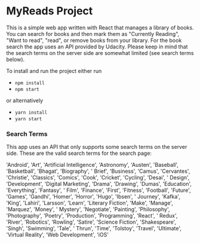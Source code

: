 # MyReads Project

This is a simple web app written with React that manages a library of books. You can search for books and then mark them
as "Currently Reading", "Want to read", "read", or remove books from your library. For the book search the app uses an
API provided by Udacity. Please keep in mind that the search terms on the server side are somewhat limited (see search
terms below).

To install and run the project either run

* `npm install`
* `npm start`

or alternatively

* `yarn install`
* `yarn start`

### Search Terms

This app uses an API that only supports some search terms on the server side. These are the valid search terms for the
search page:

'Android', 'Art', 'Artificial Intelligence', 'Astronomy', 'Austen', 'Baseball', 'Basketball', 'Bhagat', 'Biography', '
Brief', 'Business', 'Camus', 'Cervantes', 'Christie', 'Classics', 'Comics', 'Cook', 'Cricket', 'Cycling', 'Desai', '
Design', 'Development', 'Digital Marketing', 'Drama', 'Drawing', 'Dumas', 'Education', 'Everything', 'Fantasy', '
Film', 'Finance', 'First', 'Fitness', 'Football', 'Future', 'Games', 'Gandhi', 'Homer', 'Horror', 'Hugo', 'Ibsen', '
Journey', 'Kafka', 'King', 'Lahiri', 'Larsson', 'Learn', 'Literary Fiction', 'Make', 'Manage', 'Marquez', 'Money', '
Mystery', 'Negotiate', 'Painting', 'Philosophy', 'Photography', 'Poetry', 'Production', 'Programming', 'React', '
Redux', 'River', 'Robotics', 'Rowling', 'Satire', 'Science Fiction', 'Shakespeare', 'Singh', 'Swimming', 'Tale', '
Thrun', 'Time', 'Tolstoy', 'Travel', 'Ultimate', 'Virtual Reality', 'Web Development', 'iOS'
